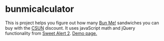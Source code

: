 # bunmicalculator
This is project helps you figure out how many [Bun Me!](http://www.yelp.com/biz/bun-me-northridge) sandwiches you can buy with the [CSUN](http://www.csun.edu) discount. It uses javaScript math and jQuery functionality from [Sweet Alert 2](https://limonte.github.io/sweetalert2/). [Demo page.](http://www.csun.edu/~gmm65408/bunmi)
